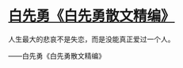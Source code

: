 # [白先勇《白先勇散文精编》](https://github.com/miss-shiyi/miss-shiyi/issues/97)

人生最大的悲哀不是失恋，而是没能真正爱过一个人。

——白先勇《白先勇散文精编》